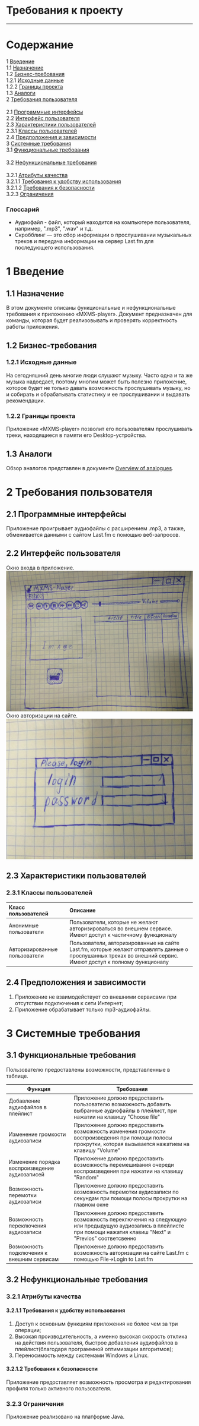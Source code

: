 # Требования к проекту
---

# Содержание
1 [Введение](#intro)<br> 
  1.1 [Назначение](#appointment)<br>
  1.2 [Бизнес-требования](#business_requirements)<br> 
    1.2.1 [Исходные данные](#initial_data)<br>
    1.2.2 [Границы проекта](#project_boundary)<br>
  1.3 [Аналоги](#analogues)<br>
2 [Требования пользователя](#user_requirements)<br>  
  2.1 [Программные интерфейсы](#software_interfaces)<br> 
  2.2 [Интерфейс пользователя](#user_interface)<br> 
  2.3 [Характеристики пользователей](#user_specifications)<br> 
    2.3.1 [Классы пользователей](#user_classes)<br>2.4 [Предположения и зависимости](#assumptions_and_dependencies)<br>
3 [Системные требования](#system_requirements)<br> 
  3.1 [Функциональные требования](#functional_requirements)<br>   
  3.2 [Нефункциональные требования](#non-functional_requirements)<br>   
    3.2.1 [Атрибуты качества](#quality_attributes)<br> 
      3.2.1.1 [Требования к удобству использования](#requirements_for_ease_of_use)<br>
      3.2.1.2 [Требования к безопасности](#security_requirements)<br>
    3.2.3 [Ограничения](#restrictions)<br> 

### Глоссарий
* Аудиофайл - файл, который находится на компьютере пользователя, например, ".mp3", ".wav" и т.д.
* Скробблинг — это сбор информации о прослушивании музыкальных треков и передача информации на сервер Last.fm для последующего использования.

<a name="intro"/>

# 1 Введение

<a name="appointment"/>

## 1.1 Назначение
В этом документе описаны функциональные и нефункциональные требования к приложению «MXMS-player». Документ предназначен для команды, которая будет реализовывать и проверять корректность работы приложения. 

<a name="business_requirements"/>

## 1.2 Бизнес-требования

<a name="initial_data"/>

### 1.2.1 Исходные данные
На сегодняшний день многие люди слушают музыку. Часто одна и та же музыка надоедает, поэтому многим может быть полезно приложение, которое будет не только давать возможность прослушивать музыку, но и собирать и обрабатывать статистику и ее прослушивании и выдавать рекомендации.


<a name="project_boundary"/>

### 1.2.2 Границы проекта
Приложение «MXMS-player» позволит его пользователям прослушивать треки, находящиеся в памяти его Desktop-устройства.

<a name="analogues"/>

## 1.3 Аналоги
Обзор аналогов представлен в документе [Overview of analogues](../Requirements/Overview%20of%20analogues.md).

<a name="user_requirements"/>

# 2 Требования пользователя

<a name="software_interfaces"/>

## 2.1 Программные интерфейсы
Приложение проигрывает аудиофайлы с расширением .mp3, а также, обменивается данными с сайтом Last.fm с помощью веб-запросов. 

<a name="user_interface"/>

## 2.2 Интерфейс пользователя
Окно входа в приложение.  
![Окно входа в приложение](../../images/mockups/MainWindow.jpg)  
Окно авторизации на сайте.  
![Окно авторизации на сайте](../../images/mockups/LoginWindow.jpg)  
<a name="user_specifications"/>

## 2.3 Характеристики пользователей

<a name="user_classes"/>

### 2.3.1 Классы пользователей

| Класс пользователей | Описание |
|:---|:---|
| Анонимные пользователи | Пользователи, которые не желают авторизироваться во внешнем сервисе. Имеют доступ к частичному функционалу |
| Авторизированные пользователи | Пользователи, авторизированные на сайте Last.fm, которые желают отправлять данные о прослушанных треках во внешний сервис. Имеют доступ к полному функционалу |

<a name="assumptions_and_dependencies"/>

## 2.4 Предположения и зависимости
1. Приложение не взаимодействует со внешними сервисами при отсутствии подключения к сети Интернет;
2. Приложение обрабатывает только mp3-аудиофайлы.

# 3 Системные требования

<a name="functional_requirements"/>

## 3.1 Функциональные требования

<a name="main_functions"/>

Пользователю предоставлены возможности, представленные в таблице.

Функция | Требования
--- | ---
Добавление аудиофайлов в плейлист | Приложение должно предоставить пользователю возможность добавить выбранные аудиофайлы в плейлист, при нажатии на клавишу "Choose file"
Изменение громкости аудиозаписи | Приложение должно предоставить возможность изменения громкости воспроизведения при помощи полосы прокрутки, которая вызывается нажатием на клавишу "Volume"
Изменение порядка воспроизведение аудиозаписей | Приложение должно предоставить возможность перемешивания очереди воспроизведения при нажатии на клавишу "Random"
Возможность перемотки аудиозаписи | Приложение должно предоставить возможность перемотки аудиозаписи по секундам при помощи полосы прокрутки на главном окне
Возможность переключения аудиозаписи | Приложение должно предоставить возможность переключения на следующую или предыдущую аудиозапись в плейлисте при помощи нажатия клавиш "Next" и "Previos" соответсвенно
Возможность подключения к внешним сервисам | Приложение должно предоставить возможность авторизации на сайте Last.fm с помощью File->Login to Last.fm

<a name="non-functional_requirements"/>

## 3.2 Нефункциональные требования

<a name="quality_attributes"/>

### 3.2.1 Атрибуты качества

<a name="requirements_for_ease_of_use"/>

#### 3.2.1.1 Требования к удобству использования
1. Доступ к основным функциям приложения не более чем за три операции;
2. Высокая производительность, а именно высокая скорость отклика на действия пользователя, быстрое добавления аудиофайлов в плейлист(благодаря программной оптимизации алгоритмов);
3. Переносимость между системами Windows и Linux.

<a name="security_requirements"/>

#### 3.2.1.2 Требования к безопасности
Приложение предоставляет возможность просмотра и редактирования профиля только активного пользователя.

<a name="restrictions"/>

### 3.2.3 Ограничения
  Приложение реализовано на платформе Java.
